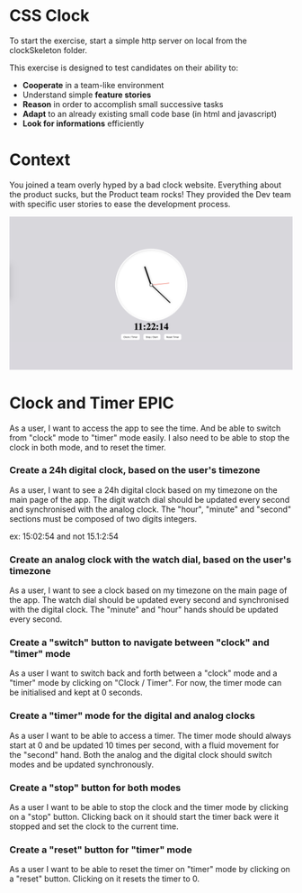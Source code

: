 # CSS Clock

To start the exercise, start a simple http server on local from the clockSkeleton folder.

This exercise is designed to test candidates on their ability to:
- **Cooperate** in a team-like environment
- Understand simple **feature stories**
- **Reason** in order to accomplish small successive tasks
- **Adapt** to an already existing small code base (in html and javascript)
- **Look for informations** efficiently

# Context
You joined a team overly hyped by a bad clock website. Everything about the product sucks, but the Product team rocks! They provided the Dev team with specific user stories to ease the development process. 

![Clock](./assets/clock.png)

# Clock and Timer EPIC

As a user, I want to access the app to see the time. And be able to switch from "clock" mode to "timer" mode easily. I also need to be able to stop the clock in both mode, and to reset the timer.

### Create a 24h digital clock, based on the user's timezone

As a user, I want to see a 24h digital clock based on my timezone on the main page of the app. The digit watch dial should be updated every second and synchronised with the analog clock. The  "hour", "minute" and "second" sections must be composed of two digits integers.

ex: 15:02:54 and not 15.1:2:54

### Create an analog clock with the watch dial, based on the user's timezone

As a user, I want to see a clock based on my timezone on the main page of the app. The watch dial should be updated every second and synchronised with the digital clock. The "minute" and "hour" hands should be updated every second.


### Create a "switch" button to navigate between "clock" and "timer" mode

As a user I want to switch back and forth between a "clock" mode and a "timer" mode by clicking on "Clock / Timer". For now, the timer mode can be initialised and kept at 0 seconds.

### Create a "timer" mode for the digital and analog clocks

As a user I want to be able to access a timer. The timer mode should always start at 0 and be updated 10 times per second, with a fluid movement for the "second" hand. Both the analog and the digital clock should switch modes and be updated synchronously.

### Create a "stop" button for both modes

As a user I want to be able to stop the clock and the timer mode by clicking on a "stop" button. Clicking back on it should start the timer back were it stopped and set the clock to the current time.

### Create a "reset" button for "timer" mode

As a user I want to be able to reset the timer on "timer" mode by clicking on a "reset" button. Clicking on it resets the timer to 0.
